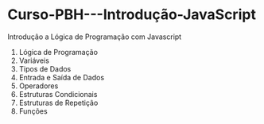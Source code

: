 # Curso-PBH---Introdução-JavaScript
Introdução a Lógica de Programação com Javascript

1. Lógica de Programação
2. Variáveis
3. Tipos de Dados
4. Entrada e Saída de Dados
5. Operadores
6. Estruturas Condicionais
7. Estruturas de Repetição
8. Funções
